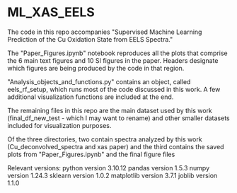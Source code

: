 # ML_XAS_EELS


The code in this repo accompanies "Supervised Machine Learning Prediction of the Cu Oxidation State from EELS Spectra." 

The "Paper_Figures.ipynb" notebook reproduces all the plots that comprise the 6 main text figures and 10 SI figures in the paper. Headers designate which figures are being produced by the code in that region.

"Analysis_objects_and_functions.py" contains an object, called eels_rf_setup, which runs most of the code discussed in this work. A few additional visualization functions are included at the end. 

The remaining files in this repo are the main dataset used by this work (final_df_new_test - which I may want to rename) and other smaller datasets included for visualization purposes. 

Of the three directories, two contain spectra analyzed by this work (Cu_deconvolved_spectra and xas paper) and the third contains the saved plots from "Paper_Figures.ipynb" and the final figure files 

Relevant versions:
python version 3.10.12 
pandas version 1.5.3
numpy version 1.24.3
sklearn version 1.0.2
matplotlib version 3.7.1
joblib version 1.1.0